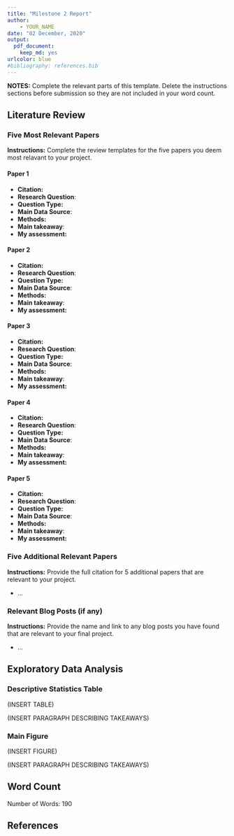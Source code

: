```yaml
---
title: "Milestone 2 Report"
author:
    - YOUR_NAME
date: "02 December, 2020"
output: 
  pdf_document:
    keep_md: yes
urlcolor: blue
#bibliography: references.bib
---
```




**NOTES:** Complete the relevant parts of this template.
Delete the instructions sections before submission so they are not included in your word count. 

## Literature Review

### Five Most Relevant Papers

**Instructions:** Complete the review templates for the five papers you deem most relavant to your project.

#### Paper 1

* **Citation:**
* **Research Question**:
* **Question Type:**
* **Main Data Source**:
* **Methods:**
* **Main takeaway**:
* **My assessment:**

#### Paper 2

* **Citation:**
* **Research Question**:
* **Question Type:**
* **Main Data Source**:
* **Methods:**
* **Main takeaway**:
* **My assessment:**

#### Paper 3

* **Citation:**
* **Research Question**:
* **Question Type:**
* **Main Data Source**:
* **Methods:**
* **Main takeaway**:
* **My assessment:**

#### Paper 4

* **Citation:**
* **Research Question**:
* **Question Type:**
* **Main Data Source**:
* **Methods:**
* **Main takeaway**:
* **My assessment:**

#### Paper 5

* **Citation:**
* **Research Question**:
* **Question Type:**
* **Main Data Source**:
* **Methods:**
* **Main takeaway**:
* **My assessment:**

### Five Additional Relevant Papers

**Instructions:** Provide the full citation for 5 additional papers that are relevant to your project.

* ...

### Relevant Blog Posts (if any)

**Instructions:** Provide the name and link to any blog posts you have found that are relevant to your final project.

* ...

## Exploratory Data Analysis

### Descriptive Statistics Table

(INSERT TABLE)

(INSERT PARAGRAPH DESCRIBING TAKEAWAYS)

### Main Figure

(INSERT FIGURE)

(INSERT PARAGRAPH DESCRIBING TAKEAWAYS)

## Word Count

Number of Words: 190

## References
